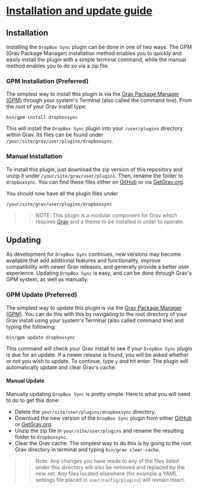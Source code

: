 # [Installation and update guide][project]
[project]: https://github.com/Vivalldi/grav-plugin-dropboxsync

## Installation

Installing the `DropBox Sync` plugin can be done in one of two ways. The GPM (Grav Package Manager) installation method enables you to quickly and easily install the plugin with a simple terminal command, while the manual method enables you to do so via a zip file.

### GPM Installation (Preferred)

The simplest way to install this plugin is via the [Grav Package Manager (GPM)](http://learn.getgrav.org/advanced/grav-gpm) through your system's Terminal (also called the command line). From the root of your Grav install type:

	bin/gpm install dropboxsync

This will install the `DropBox Sync` plugin into your `/user/plugins` directory within Grav. Its files can be found under `/your/site/grav/user/plugins/dropboxsync`.

### Manual Installation

To install this plugin, just download the zip version of this repository and unzip it under `/your/site/grav/user/plugins`. Then, rename the folder to `dropboxsync`. You can find these files either on [GitHub](https://github.com/Vivalldi/grav-plugin-dropboxsync) or via [GetGrav.org](http://getgrav.org/downloads/plugins).

You should now have all the plugin files under

	/your/site/grav/user/plugins/dropboxsync

>> NOTE: This plugin is a modular component for Grav which requires [Grav](http://github.com/getgrav/grav) and a theme to be installed in order to operate.

## Updating

As development for `DropBox Sync` continues, new versions may become available that add additional features and functionality, improve compatibility with newer Grav releases, and generally provide a better user experience. Updating `DropBox Sync` is easy, and can be done through Grav's GPM system, as well as manually.

### GPM Update (Preferred)

The simplest way to update this plugin is via the [Grav Package Manager (GPM)](http://learn.getgrav.org/advanced/grav-gpm). You can do this with this by navigating to the root directory of your Grav install using your system's Terminal (also called command line) and typing the following:

	bin/gpm update dropboxsync

This command will check your Grav install to see if your `DropBox Sync` plugin is due for an update. If a newer release is found, you will be asked whether or not you wish to update. To continue, type `y` and hit enter. The plugin will automatically update and clear Grav's cache.

#### Manual Update

Manually updating `DropBox Sync` is pretty simple. Here is what you will need to do to get this done:

* Delete the `your/site/user/plugins/dropboxsync` directory.
* Download the new version of the `DropBox Sync` plugin from either [GitHub](https://github.com/Vivalldi/grav-plugin-dropboxsync) or [GetGrav.org](http://getgrav.org/downloads/plugins).
* Unzip the zip file in `your/site/user/plugins` and rename the resulting folder to `dropboxsync`.
* Clear the Grav cache. The simplest way to do this is by going to the root Grav directory in terminal and typing `bin/grav clear-cache`.

>> Note: Any changes you have made to any of the files listed under this directory will also be removed and replaced by the new set. Any files located elsewhere (for example a YAML settings file placed in `user/config/plugins`) will remain intact.
